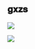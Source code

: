 ## 𝐠𝐱𝐳𝐬

![](https://user-images.githubusercontent.com/83720143/127719772-3d1a57a0-ebe2-462e-8569-e44f72da3aef.gif)

![](https://github-readme-stats.vercel.app/api?username=gxzass&title_color=1d87da&icon_color=539bf5&text_color=539bf5&bg_color=0000&show_icons=true)






